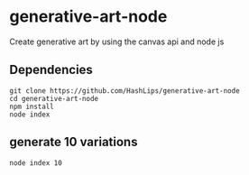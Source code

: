 # generative-art-node
Create generative art by using the canvas api and node js

## Dependencies

```
git clone https://github.com/HashLips/generative-art-node
cd generative-art-node
npm install
node index
```

## generate 10 variations
`
node index 10
`
